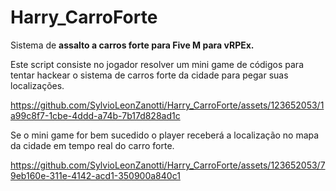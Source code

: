 # Harry_CarroForte
Sistema de **assalto a carros forte para Five M para vRPEx.**

Este script consiste no jogador resolver um mini game de códigos para tentar hackear o sistema de carros forte da cidade para pegar suas localizações.

https://github.com/SylvioLeonZanotti/Harry_CarroForte/assets/123652053/1a99c8f7-1cbe-4ddd-a74b-7b17d828ad1c

Se o mini game for bem sucedido o player receberá a localização no mapa da cidade em tempo real do carro forte.

https://github.com/SylvioLeonZanotti/Harry_CarroForte/assets/123652053/79eb160e-311e-4142-acd1-350900a840c1

